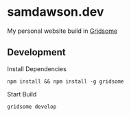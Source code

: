 # samdawson.dev
My personal website build in [Gridsome](https://gridsome.org/)
## Development
Install Dependencies
```
npm install && npm install -g gridsome
```
Start Build
```
gridsome develop
```

